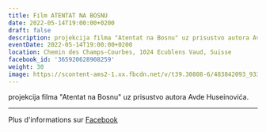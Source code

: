 ```yaml
---
title: Film ATENTAT NA BOSNU
date: 2022-05-14T19:00:00+0200
draft: false
description: projekcija filma "Atentat na Bosnu" uz prisustvo autora Avde Huseinovića.
eventDate: 2022-05-14T19:00:00+0200
location: Chemin des Champs-Courbes, 1024 Ecublens Vaud, Suisse
facebook_id: '365920628908259'
weight: 30
image: https://scontent-ams2-1.xx.fbcdn.net/v/t39.30808-6/483842093_9330013443761058_8599832410174975788_n.jpg?_nc_cat=104&ccb=1-7&_nc_sid=9e60e4&_nc_ohc=Wuc6AO1dtjoQ7kNvwFU3BZh&_nc_oc=Adlv9bGxpu8sNcLkA0GKAss3kHWyTVoZ99JPs_Yb5LDzUuu53vibvh6qDU93NND_1Bg&_nc_zt=23&_nc_ht=scontent-ams2-1.xx&edm=ABTKTjYEAAAA&_nc_gid=u-4ehOMshoq4l5QogE_vzQ&oh=00_Afb3J_tqRufukd4a4XyB8XU5pVrpfGM55HrEykxRBRO9Yw&oe=68C01953
---
```


projekcija filma "Atentat na Bosnu" uz prisustvo autora Avde Huseinovića.

---

Plus d'informations sur [Facebook](https://facebook.com/events/365920628908259)